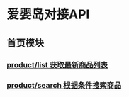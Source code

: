 # 爱婴岛对接API
## 首页模块
### [product/list 获取最新商品列表](product/list.md)
### [product/search 根据条件搜索商品](product/search.md)